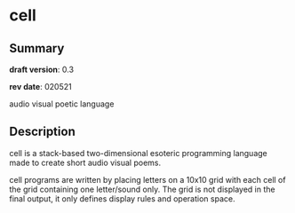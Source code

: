 # cell

## Summary 

**draft version**: 0.3 

**rev date**: 020521 

audio visual poetic language 

## Description 

cell is a stack-based two-dimensional esoteric programming language made to create short audio visual poems. 

cell programs are written by placing letters on a 10x10 grid with each cell of the grid containing one letter/sound only. The grid is not displayed in the final output, it only defines display rules and operation space.